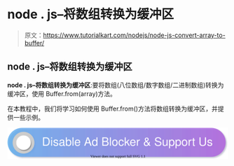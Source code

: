 # node . js–将数组转换为缓冲区

> 原文：<https://www.tutorialkart.com/nodejs/node-js-convert-array-to-buffer/>

## node . js–将数组转换为缓冲区

**node . js–将数组转换为缓冲区**:要将数组(八位数组/数字数组/二进制数组)转换为缓冲区，使用 Buffer.from(array)方法。

在本教程中，我们将学习如何使用 Buffer.from()方法将数组转换为缓冲区，并提供一些示例。

[![](img/925da31b32d6bc3827932f6c8afb11bb.png)](https://www.tutorialkart.com/)